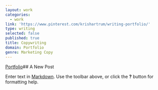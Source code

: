 ```yaml
---
layout: work
categories:
  - work
link: 'https://www.pinterest.com/krishartrum/writing-portfolio/'
type: writing
selected: false
published: true
title: Copywriting
domain: Portfolio
genre: Marketing Copy
---
```

[Portfolio](https://www.pinterest.com/krishartrum/writing-portfolio/)## A New Post

Enter text in [Markdown](http://daringfireball.net/projects/markdown/). Use the toolbar above, or click the **?** button for formatting help.
